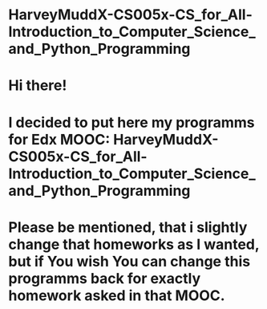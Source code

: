 # HarveyMuddX-CS005x-CS_for_All-Introduction_to_Computer_Science_and_Python_Programming

# Hi there!
#
# I decided to put here my programms for Edx MOOC: HarveyMuddX-CS005x-CS_for_All-Introduction_to_Computer_Science_and_Python_Programming
#
# Please be mentioned, that i slightly change that homeworks as I wanted, but if You wish You can change this programms back for exactly homework asked in that MOOC.
